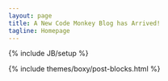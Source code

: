 ```yaml
---
layout: page
title: A New Code Monkey Blog has Arrived!
tagline: Homepage
---
```

{% include JB/setup %}

{% include themes/boxy/post-blocks.html %}